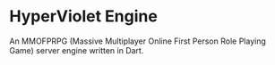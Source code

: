 # HyperViolet Engine

An MMOFPRPG (Massive Multiplayer Online First Person Role Playing Game) server engine written in Dart.
